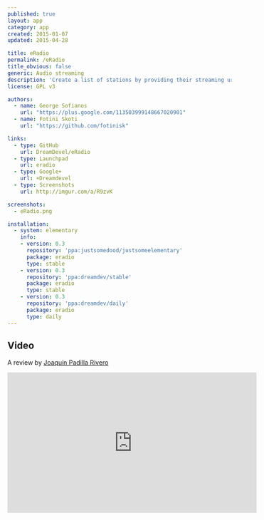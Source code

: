 ```yaml
---
published: true
layout: app
category: app
created: 2015-01-07
updated: 2015-04-28

title: eRadio
permalink: /eRadio
title_obvious: false
generic: Audio streaming
description: 'Create a list of stations by providing their streaming url and then listen to them.'
license: GPL v3

authors:
  - name: George Sofianos
    url: "https://plus.google.com/113503999148667020901"
  - name: Fotini Skoti
    url: "https://github.com/fotinisk"

links:
  - type: GitHub
    url: DreamDevel/eRadio
  - type: Launchpad
    url: eradio
  - type: Google+
    url: +Dreamdevel
  - type: Screenshots
    url: http://imgur.com/a/R9zvK

screenshots:
  - eRadio.png

installation:
  - system: elementary
    info:
    - version: 0.3
      repository: 'ppa:justsomedood/justsomeelementary'
      package: eradio
      type: stable
    - version: 0.3
      repository: 'ppa:dreamdev/stable'
      package: eradio
      type: stable
    - version: 0.3
      repository: 'ppa:dreamdev/daily'
      package: eradio
      type: daily
---
```

## Video
A review by [Joaquín Padilla Rivero](https://www.youtube.com/channel/UC_im4PuM9ViTNjaUf2cXmgg)

<iframe width="560" height="315" src="https://www.youtube.com/embed/AyPaI2Ts1AI" frameborder="0" allowfullscreen></iframe>